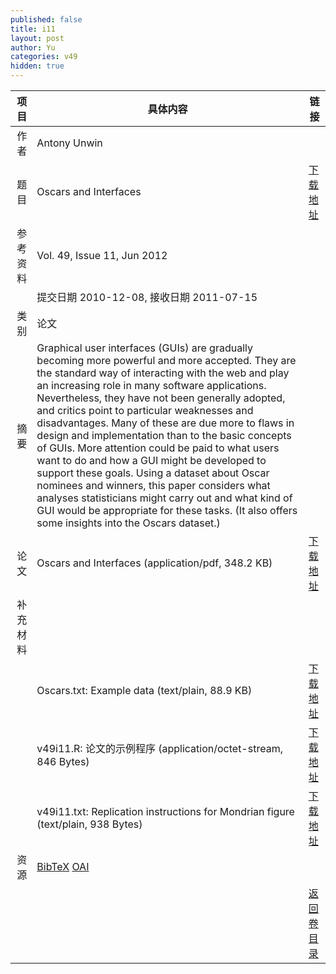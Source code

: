 ```yaml
---
published: false
title: i11
layout: post
author: Yu
categories: v49
hidden: true
---
```


| 项目 | 具体内容 | 链接 |
|---:|---|---|
| 作者 | Antony Unwin| |
| 题目 |Oscars and Interfaces | [下载地址](http://www.jstatsoft.org/v49/i11/paper) |
| 参考资料 |Vol. 49, Issue 11, Jun 2012 | |
| | 提交日期 2010-12-08, 接收日期 2011-07-15| | 
| 类别 | 论文| |
| 摘要 | Graphical user interfaces (GUIs) are gradually becoming more powerful and more accepted. They are the standard way of interacting with the web and play an increasing role in many software applications. Nevertheless, they have not been generally adopted, and critics point to particular weaknesses and disadvantages. Many of these are due more to flaws in design and implementation than to the basic concepts of GUIs. More attention could be paid to what users want to do and how a GUI might be developed to support these goals. Using a dataset about Oscar nominees and winners, this paper considers what analyses statisticians might carry out and what kind of GUI would be appropriate for these tasks. (It also offers some insights into the Oscars dataset.)| |
| 论文 | Oscars and Interfaces  (application/pdf, 348.2 KB)| [下载地址](http://www.jstatsoft.org/v49/i11/paper) |
| 补充材料 | | |
| |Oscars.txt: Example data  (text/plain, 88.9 KB)|  [下载地址](http://www.jstatsoft.org/v49/i11/supp/1) |
| |v49i11.R: 论文的示例程序  (application/octet-stream, 846 Bytes)|  [下载地址](http://www.jstatsoft.org/v49/i11/supp/2) |
| |v49i11.txt: Replication instructions for Mondrian figure  (text/plain, 938 Bytes)|  [下载地址](http://www.jstatsoft.org/v49/i11/supp/3) |
| 资源 | [BibTeX](http://www.jstatsoft.org/v49/i11/bibtex) [OAI](http://www.jstatsoft.org/oai?verb=GetRecord&identifier=oai.jstatsoft/v49/i11&prefix=oai_dc)| |
| |  | [返回卷目录]({{site.baseurl}}/volume/v49.html) |